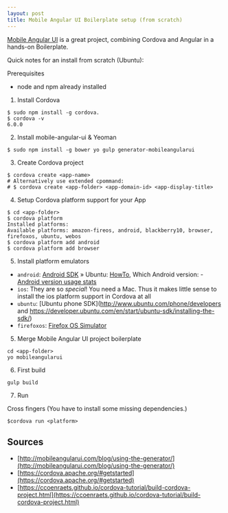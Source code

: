```yaml
---
layout: post
title: Mobile Angular UI Boilerplate setup (from scratch)
---
```


[Mobile Angular UI](http://mobileangularui.com/) is a great project, combining Cordova and Angular in a hands-on Boilerplate.

Quick notes for  an install from scratch (Ubuntu):

Prerequisites

 * node and npm already installed

1. Install Cordova

```
$ sudo npm install -g cordova.
$ cordova -v
6.0.0
```

2. Install mobile-angular-ui & Yeoman

```
$ sudo npm install -g bower yo gulp generator-mobileangularui
```

3. Create Cordova project

```
$ cordova create <app-name>
# Alternatively use extended cpommand:
# $ cordova create <app-folder> <app-domain-id> <app-display-title>
```

4. Setup Cordova platform support for your App

```
$ cd <app-folder>
$ cordova platform
Installed platforms:
Available platforms: amazon-fireos, android, blackberry10, browser, firefoxos, ubuntu, webos
$ cordova platform add android
$ cordova platform add browser
```

5. Install platform emulators

* `android`: [Android SDK](http://developer.android.com/sdk/installing/index.html) &raquo; Ubuntu: [HowTo](http://www.unixmen.com/install-android-sdk-ubuntu-14-04/), Which Android version: - [Android version usage stats](http://www.appbrain.com/stats/top-android-sdk-versions)
* `ios`: They are so *special*! You need a Mac. Thus it makes little sense to install the ios platform support in Cordova at all
* `ubuntu`: [Ubuntu phone SDK](http://www.ubuntu.com/phone/developers and https://developer.ubuntu.com/en/start/ubuntu-sdk/installing-the-sdk/)
* `firefoxos`: [Firefox OS Simulator](https://developer.mozilla.org/en/docs/Tools/Firefox_OS_Simulator)

5. Merge Mobile Angular UI project boilerplate

```
cd <app-folder>
yo mobileangularui
```

6. First build

```
gulp build
```

7. Run

Cross fingers (You have to install some missing dependencies.)

```
$cordova run <platform>
```

## Sources

 * [http://mobileangularui.com/blog/using-the-generator/](http://mobileangularui.com/blog/using-the-generator/)
 * [https://cordova.apache.org/#getstarted](https://cordova.apache.org/#getstarted)
 * [https://ccoenraets.github.io/cordova-tutorial/build-cordova-project.html](https://ccoenraets.github.io/cordova-tutorial/build-cordova-project.html)
